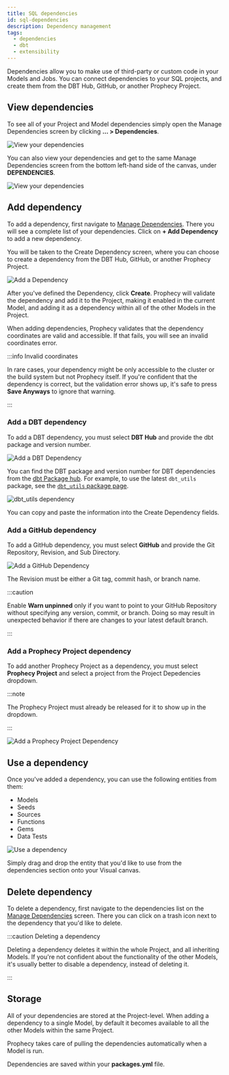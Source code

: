 ```yaml
---
title: SQL dependencies
id: sql-dependencies
description: Dependency management
tags:
  - dependencies
  - dbt
  - extensibility
---
```


Dependencies allow you to make use of third-party or custom code in your Models and Jobs. You can connect dependencies to your SQL projects, and create them from the DBT Hub, GitHub, or another Prophecy Project.

## View dependencies

To see all of your Project and Model dependencies simply open the Manage Dependencies screen by clicking **... > Dependencies**.

![View your dependencies](img/dependencies-view.png)

You can also view your dependencies and get to the same Manage Dependencies screen from the bottom left-hand side of the canvas, under **DEPENDENCIES**.

![View your dependencies](img/dependencies-list.png)

## Add dependency

To add a dependency, first navigate to [Manage Dependencies](#view-dependencies). There you will see a complete list of your dependencies. Click on **+ Add Dependency** to add a new dependency.

You will be taken to the Create Dependency screen, where you can choose to create a dependency from the DBT Hub, GitHub, or another Prophecy Project.

![Add a Dependency](img/dependencies-add.png)

After you've defined the Dependency, click **Create**. Prophecy will validate the dependency and add it to the Project, making it enabled in the current Model, and adding it as a dependency within all of the other Models in the Project.

When adding dependencies, Prophecy validates that the dependency coordinates are valid and accessible. If that fails, you will see an invalid coordinates error.

:::info Invalid coordinates

In rare cases, your dependency might be only accessible to the cluster or the build system but not Prophecy itself. If you're confident that the dependency is correct, but the validation error shows up, it's safe to press **Save Anyways** to ignore that warning.

:::

### Add a DBT dependency

To add a DBT dependency, you must select **DBT Hub** and provide the dbt package and version number.

![Add a DBT Dependency](img/dependencies-dbt.png)

You can find the DBT package and version number for DBT dependencies from the [dbt Package hub](https://hub.getdbt.com/dbt-labs/). For example, to use the latest `dbt_utils` package, see the [`dbt_utils` package page](https://hub.getdbt.com/dbt-labs/dbt_utils/latest/).

![dbt_utils dependency](img/dependencies-dbt-utils.png)

You can copy and paste the information into the Create Dependency fields.

### Add a GitHub dependency

To add a GitHub dependency, you must select **GitHub** and provide the Git Repository, Revision, and Sub Directory.

![Add a GitHub Dependency](img/dependencies-github.png)

The Revision must be either a Git tag, commit hash, or branch name.

:::caution

Enable **Warn unpinned** only if you want to point to your GitHub Repository without specifying any version, commit, or branch. Doing so may result in unexpected behavior if there are changes to your latest default branch.

:::

### Add a Prophecy Project dependency

To add another Prophecy Project as a dependency, you must select **Prophecy Project** and select a project from the Project Depedencies dropdown.

:::note

The Prophecy Project must already be released for it to show up in the dropdown.

:::

![Add a Prophecy Project Dependency](img/dependencies-prophecy-project.png)

## Use a dependency

Once you've added a dependency, you can use the following entities from them:

- Models
- Seeds
- Sources
- Functions
- Gems
- Data Tests

![Use a dependency](img/dependencies-use.png)

Simply drag and drop the entity that you'd like to use from the dependencies section onto your Visual canvas.

## Delete dependency

To delete a dependency, first navigate to the dependencies list on the [Manage Dependencies](#view-dependencies) screen. There you can click on a trash icon next to the dependency that you'd like to delete.

:::caution Deleting a dependency

Deleting a dependency deletes it within the whole Project, and all inheriting Models. If you're not confident about
the functionality of the other Models, it's usually better to disable a dependency, instead of deleting it.

:::

## Storage

All of your dependencies are stored at the Project-level. When adding a dependency to a single Model, by default it becomes available to all the other Models within the same Project.

Prophecy takes care of pulling the dependencies automatically when a Model is run.

Dependencies are saved within your **packages.yml** file.
